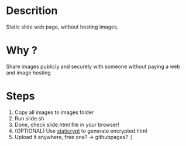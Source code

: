 # Descrition
Static slide web page, without hosting images.

# Why ?
Share images publicly and securely with someone without paying a web and image hosting

# Steps
1. Copy all images to images folder
2. Run slide.sh
3. Done, check slide.html file in your browser!
4. (OPTIONAL) Use [staticrypt](https://robinmoisson.github.io/staticrypt/) to generate encrypted.html
5. Upload it anywhere, free one? -> githubpages? :)
